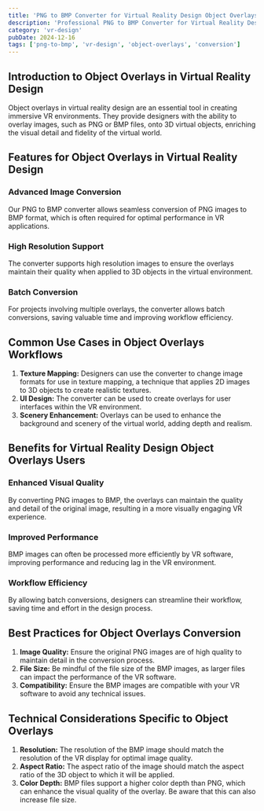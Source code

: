 ```yaml
---
title: 'PNG to BMP Converter for Virtual Reality Design Object Overlays'
description: 'Professional PNG to BMP Converter for Virtual Reality Design Object Overlays. Optimized for Virtual Reality Design object overlays workflows.'
category: 'vr-design'
pubDate: 2024-12-16
tags: ['png-to-bmp', 'vr-design', 'object-overlays', 'conversion']
---
```


## Introduction to Object Overlays in Virtual Reality Design
Object overlays in virtual reality design are an essential tool in creating immersive VR environments. They provide designers with the ability to overlay images, such as PNG or BMP files, onto 3D virtual objects, enriching the visual detail and fidelity of the virtual world.

## Features for Object Overlays in Virtual Reality Design
### Advanced Image Conversion
Our PNG to BMP converter allows seamless conversion of PNG images to BMP format, which is often required for optimal performance in VR applications.

### High Resolution Support
The converter supports high resolution images to ensure the overlays maintain their quality when applied to 3D objects in the virtual environment.

### Batch Conversion
For projects involving multiple overlays, the converter allows batch conversions, saving valuable time and improving workflow efficiency.

## Common Use Cases in Object Overlays Workflows
1. **Texture Mapping:** Designers can use the converter to change image formats for use in texture mapping, a technique that applies 2D images to 3D objects to create realistic textures.
2. **UI Design:** The converter can be used to create overlays for user interfaces within the VR environment.
3. **Scenery Enhancement:** Overlays can be used to enhance the background and scenery of the virtual world, adding depth and realism.

## Benefits for Virtual Reality Design Object Overlays Users
### Enhanced Visual Quality
By converting PNG images to BMP, the overlays can maintain the quality and detail of the original image, resulting in a more visually engaging VR experience.

### Improved Performance
BMP images can often be processed more efficiently by VR software, improving performance and reducing lag in the VR environment.

### Workflow Efficiency
By allowing batch conversions, designers can streamline their workflow, saving time and effort in the design process.

## Best Practices for Object Overlays Conversion
1. **Image Quality:** Ensure the original PNG images are of high quality to maintain detail in the conversion process.
2. **File Size:** Be mindful of the file size of the BMP images, as larger files can impact the performance of the VR software.
3. **Compatibility:** Ensure the BMP images are compatible with your VR software to avoid any technical issues.

## Technical Considerations Specific to Object Overlays
1. **Resolution:** The resolution of the BMP image should match the resolution of the VR display for optimal image quality.
2. **Aspect Ratio:** The aspect ratio of the image should match the aspect ratio of the 3D object to which it will be applied.
3. **Color Depth:** BMP files support a higher color depth than PNG, which can enhance the visual quality of the overlay. Be aware that this can also increase file size.